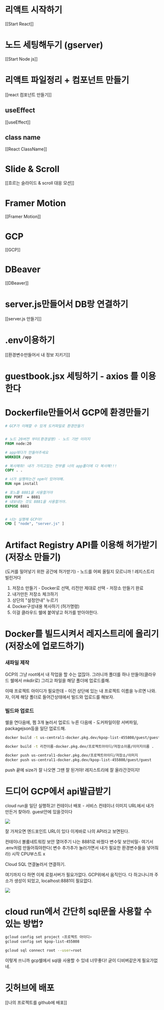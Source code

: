 
# 리액트 시작하기
[[Start React]]


# 노드 세팅해두기 (gserver)
[[Start Node js]]


# 리액트 파일정리 + 컴포넌트 만들기
[[react 컴포넌트 만들기]]

## useEffect
[[useEffect]]
## class name 
[[React ClassName]]



# Slide & Scroll
[[흐르는 슬라이드 & scroll 대응 모션]]



# Framer Motion
[[Framer Motion]]



# GCP
[[GCP]]



# DBeaver
[[DBeaver]]



# server.js만들어서 DB랑 연결하기
[[server.js 만들기]]


# .env이용하기
[[환경변수만들어서 내 정보 지키기]]


# guestbook.jsx 세팅하기 - axios 를 이용한다




# Dockerfile만들어서 GCP에 환경만들기

```dockerfile
# GCP가 이해할 수 있게 도커파일로 환경만들기


# 노드 20버전 부터(환경설명) - 노드 기반 이미지 
FROM node:20

# app에다가 만들어주세요
WORKDIR /app

# 복사해줘! 내가 가지고있는 전부를 너의 app폴더에 다 복사해!!!
COPY . .

# 너가 실행하는건 npm이 있어야해. 
RUN npm install

# 포느틑 8881을 사용할거야
ENV PORT  = 8881
# 내보내는 것도 8881을 사용할거야.
EXPOSE 8881 


# 너는 실행해 GCP야!
CMD [ "node", "server.js" ]
```


# Artifact Registry API를 이용해 허가받기(저장소 만들기)
(도커를 밀어넣기 위한 공간에 허가받기) - 노드를 어찌 올릴지 모르니까 ! 레지스트리 빌린거다
1. 저장소 만들기 - Docker로 선택, 리전만 제대로 선택 - 저장소 만들기 완료 
2. 내가만든 저장소 체크하기
3. 상단의 "설정안내" 누르기
4. Docker구성내용 복사하기 (허가명령)
5. 이걸 클라우드 쉘에 붙여넣고 허가를 받아야한다.

# Docker를 빌드시켜서 레지스트리에 올리기(저장소에 업로드하기)

### 새파일 제작

GCP의 그냥  root에서 내 작업을 할 수는 없잖아. 그러니까 폴더를 하나 만들어(클라우드 쉘에서 mkdir로)
그리고 파일을 해당 폴더에 업로드를해.

이때 프로젝트 아이디가 필요한데 - 이건 상단에 있는 내 프로젝트 이름을 누르면 나와.
자, 이제 해당 폴더로 들어간상태에서 빌드와 업로드를 해보자.

### 빌드와 업로드

쉘을 연다음에, 쩜 3개 눌러서 업로드 누른 다음에 -  도커파일이랑 서버파일, packagejson등을 일단 업로드해.

```bash
docker build -t us-central1-docker.pkg.dev/kpop-list-455808/guest/guest .

docker build -t 리전이름-docker.pkg.dev/프로젝트아이디/저장소이름/이미지이름 .
```

```bash
docker push us-central1-docker.pkg.dev/프로젝트아이디/저장소/이미지
docker push us-central1-docker.pkg.dev/kpop-list-455808/guest/guest
```

push 끝에 size가 잘 나오면 그땐 잘 된거야! 레지스트리에 잘 올라간것이지!


# 드디어 GCP에서 api발급받기

cloud run을 일단 실행하고!
컨테이너 배포 - 서비스
컨테이너 이미지 URL에서 내가 만든거 찾아라. guest안에 있을것이다

![](https://i.imgur.com/2BzKbn7.png)

잘 가져오면 엔드포인트 URL이 있다
이게바로 나의 API라고 보면된다.

컨테이너 볼륨네트워킹 보안 열어주기
나는 8881로 바꿨다
변수및 보안비밀- 여기서 .env처럼 만들어줘야한다( 변수 추가추가 눌러가면서 내가 필요한 환경변수들을 넣어줘라)
시작 CPU부스트  x

Cloud SQL 연결눌러서 연결하기. 

여기까지 다 하면 이제 로컬서버가 필요가없다. GCP위에서 움직인다.
다 하고나니까 주소가 생성이 되었고, localhost:8881이 필요없다. 

![](https://i.imgur.com/mVCfDAi.png)


# cloud run에서 간단히 sql문을 사용할 수 있는 방법?

```bash
gcloud config set project <프로젝트 아이디>
gcloud config set kpop-list-455808
```

```bash
gcloud sql connect root --user=root
```

이렇게 쓰니까 gcp쉘에서 sql을 사용할 수 있네 너무좋다! 굳이 디비버같은게 필요가없네.


# 깃허브에 배포

[[나의 프로젝트를 github에 배포]]
